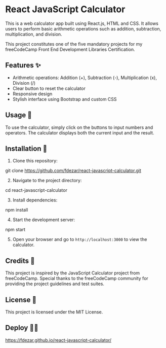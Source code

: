 # React JavaScript Calculator

This is a web calculator app built using React.js, HTML and CSS. It allows users to perform basic arithmetic operations such as addition, subtraction, multiplication, and division.

This project constitutes one of the five mandatory projects for my freeCodeCamp Front End Development Libraries Certification.

## Features ✨

- Arithmetic operations: Addition (+), Subtraction (-), Multiplication (x), Division (/)
- Clear button to reset the calculator
- Responsive design
- Stylish interface using Bootstrap and custom CSS

## Usage 🚀

To use the calculator, simply click on the buttons to input numbers and operators. The calculator displays both the current input and the result.

## Installation 🔧

1. Clone this repository:

git clone https://github.com/fdezar/react-javascript-calculator.git

2. Navigate to the project directory:

cd react-javascript-calculator

3. Install dependencies:

npm install

4. Start the development server:

npm start

5. Open your browser and go to `http://localhost:3000` to view the calculator.

## Credits 🙌

This project is inspired by the JavaScript Calculator project from freeCodeCamp. Special thanks to the freeCodeCamp community for providing the project guidelines and test suites.

## License 📄

This project is licensed under the MIT License.

## Deploy 👨‍💻

https://fdezar.github.io/react-javascript-calculator/
